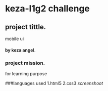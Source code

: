 # keza-l1g2 challenge

## project tittle.
mobile ui

#### by keza angel.

### project mission.
for learning purpose

###languages used
1.html5
2.css3
*screenshoot*

